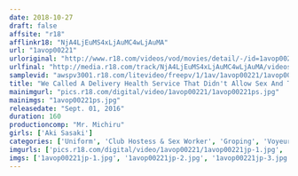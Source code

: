 ```yaml
---
date: 2018-10-27
draft: false
affsite: "r18"
afflinkr18: "NjA4LjEuMS4xLjAuMC4wLjAuMA"
url: "1avop00221"
urloriginal: "http://www.r18.com/videos/vod/movies/detail/-/id=1avop00221"
urlfinal: "http://media.r18.com/track/NjA4LjEuMS4xLjAuMC4wLjAuMA/videos/vod/movies/detail/-/id=1avop00221"
samplevid: "awspv3001.r18.com/litevideo/freepv/1/1av/1avop00221/1avop00221_dmb_w.mp4"
title: "We Called A Delivery Health Service That Didn't Allow Sex And Tried To Seduce Them Into Giving Us A Freebie, But That Wasn't Enough! Horny Men Negotiate With Aki Sasaki Until She Allows Creampie Raw Footage The Delivery Health Molester Edition"
mainimgurl: "pics.r18.com/digital/video/1avop00221/1avop00221ps.jpg"
mainimgs: "1avop00221ps.jpg"
releasedate: "Sept. 01, 2016"
duration: 160
productioncomp: "Mr. Michiru"
girls: ['Aki Sasaki']
categories: ['Uniform', 'Club Hostess & Sex Worker', 'Groping', 'Voyeur', 'Featured Actress', 'Hi-Def', 'AV OPEN 2016 Planning Division']
imgurls: ['pics.r18.com/digital/video/1avop00221/1avop00221jp-1.jpg', 'pics.r18.com/digital/video/1avop00221/1avop00221jp-2.jpg', 'pics.r18.com/digital/video/1avop00221/1avop00221jp-3.jpg', 'pics.r18.com/digital/video/1avop00221/1avop00221jp-4.jpg', 'pics.r18.com/digital/video/1avop00221/1avop00221jp-5.jpg', 'pics.r18.com/digital/video/1avop00221/1avop00221jp-6.jpg', 'pics.r18.com/digital/video/1avop00221/1avop00221jp-7.jpg', 'pics.r18.com/digital/video/1avop00221/1avop00221jp-8.jpg', 'pics.r18.com/digital/video/1avop00221/1avop00221jp-9.jpg', 'pics.r18.com/digital/video/1avop00221/1avop00221jp-10.jpg', 'pics.r18.com/digital/video/1avop00221/1avop00221jp-11.jpg', 'pics.r18.com/digital/video/1avop00221/1avop00221jp-12.jpg', 'pics.r18.com/digital/video/1avop00221/1avop00221jp-13.jpg', 'pics.r18.com/digital/video/1avop00221/1avop00221jp-14.jpg', 'pics.r18.com/digital/video/1avop00221/1avop00221jp-15.jpg', 'pics.r18.com/digital/video/1avop00221/1avop00221jp-16.jpg', 'pics.r18.com/digital/video/1avop00221/1avop00221jp-17.jpg', 'pics.r18.com/digital/video/1avop00221/1avop00221jp-18.jpg', 'pics.r18.com/digital/video/1avop00221/1avop00221jp-19.jpg', 'pics.r18.com/digital/video/1avop00221/1avop00221jp-20.jpg']
imgs: ['1avop00221jp-1.jpg', '1avop00221jp-2.jpg', '1avop00221jp-3.jpg', '1avop00221jp-4.jpg', '1avop00221jp-5.jpg', '1avop00221jp-6.jpg', '1avop00221jp-7.jpg', '1avop00221jp-8.jpg', '1avop00221jp-9.jpg', '1avop00221jp-10.jpg', '1avop00221jp-11.jpg', '1avop00221jp-12.jpg', '1avop00221jp-13.jpg', '1avop00221jp-14.jpg', '1avop00221jp-15.jpg', '1avop00221jp-16.jpg', '1avop00221jp-17.jpg', '1avop00221jp-18.jpg', '1avop00221jp-19.jpg', '1avop00221jp-20.jpg']
---
```

